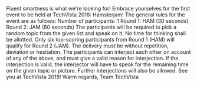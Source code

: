 Fluent smartness is what we're looking for! Embrace yourselves for the first event to be held at TechVista 2018: Hamsterjam! The general rules for the event are as follows: Number of participants: 1 Round 1: HAM (30 seconds) Round 2: JAM (60 seconds) The participants will be required to pick a random topic from the given list and speak on it. No time for thinking shall be allotted. Only six top-scoring participants from Round 1 (HAM) will qualify for Round 2 (JAM). The delivery must be without repetition, deviation or hesitation. The participants can interject each other on account of any of the above, and must give a valid reason for interjection. If the interjection is valid, the interjector will have to speak for the remaining time on the given topic or picture. Further interjections will also be allowed. See you at TechVista 2018! Warm regards, Team TechVista
